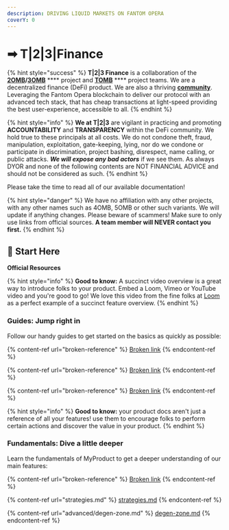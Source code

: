 ```yaml
---
description: DRIVING LIQUID MARKETS ON FANTOM OPERA
coverY: 0
---
```


# ➡ T|2|3|Finance

{% hint style="success" %}
**T|2|3 Finance** is a collaboration of the [**2OMB**](https://2omb.finance)**/**[**3OMB**](https://3omb.finance) **** project and [**TOMB**](https://tomb.finance) **** project teams. We are a decentralized finance (DeFi) product. We are also a thriving [**community**](https://discord.gg/fAMqw6vF).  Leveraging the Fantom Opera blockchain to deliver our protocol with an advanced tech stack, that has cheap transactions at light-speed providing the best user-experience, accessible to all.
{% endhint %}

{% hint style="info" %}
**We at T|2|3** are vigilant in practicing and promoting **ACCOUNTABILITY** and **TRANSPARENCY** within the DeFi community. We hold true to these principals at all costs. We do not condone theft, fraud, manipulation, exploitation, gate-keeping, lying, nor do we condone or participate in discrimination, project bashing, disrespect, name calling, or public attacks. _**We will expose any bad actors**_ if we see them. As always DYOR and none of the following contents are NOT FINANCIAL ADVICE and should not be considered as such. &#x20;
{% endhint %}

Please take the time to read all of our available documentation!

{% hint style="danger" %}
We have no affiliation with any other projects, with any other names such as 4OMB, 5OMB or other such variants. We will update if anything changes. Please beware of scammers!  Make sure to only use links from official sources. **A team member will NEVER contact you first.**
{% endhint %}

## :dart: Start Here

**Official Resources**

{% hint style="info" %}
**Good to know:** A succinct video overview is a great way to introduce folks to your product. Embed a Loom, Vimeo or YouTube video and you're good to go! We love this video from the fine folks at [Loom](https://loom.com) as a perfect example of a succinct feature overview.
{% endhint %}

### Guides: Jump right in

Follow our handy guides to get started on the basics as quickly as possible:

{% content-ref url="broken-reference" %}
[Broken link](broken-reference)
{% endcontent-ref %}

{% content-ref url="broken-reference" %}
[Broken link](broken-reference)
{% endcontent-ref %}

{% content-ref url="broken-reference" %}
[Broken link](broken-reference)
{% endcontent-ref %}

{% hint style="info" %}
**Good to know:** your product docs aren't just a reference of all your features! use them to encourage folks to perform certain actions and discover the value in your product.
{% endhint %}

### Fundamentals: Dive a little deeper

Learn the fundamentals of MyProduct to get a deeper understanding of our main features:

{% content-ref url="broken-reference" %}
[Broken link](broken-reference)
{% endcontent-ref %}

{% content-ref url="strategies.md" %}
[strategies.md](strategies.md)
{% endcontent-ref %}

{% content-ref url="advanced/degen-zone.md" %}
[degen-zone.md](advanced/degen-zone.md)
{% endcontent-ref %}
